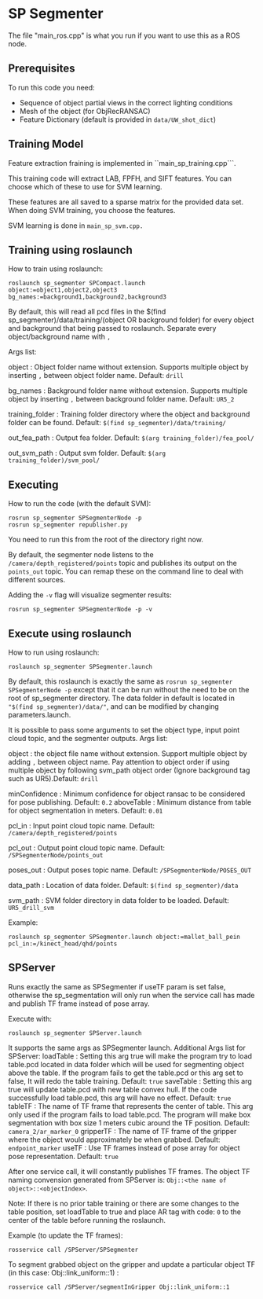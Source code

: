 # SP Segmenter

The file "main_ros.cpp" is what you run if you want to use this as a ROS node.

## Prerequisites

To run this code you need:
  - Sequence of object partial views in the correct lighting conditions
  - Mesh of the object (for ObjRecRANSAC)
  - Feature Dictionary (default is provided in ```data/UW_shot_dict```)
  
## Training Model

Feature extraction fraining is implemented in ``main_sp_training.cpp```.

This training code will extract LAB, FPFH, and SIFT features. You can choose which of these to use for SVM learning.

These features are all saved to a sparse matrix for the provided data set. When doing SVM training, you choose the features.

SVM learning is done in ```main_sp_svm.cpp.```

## Training using roslaunch
How to train using roslaunch:

```
roslaunch sp_segmenter SPCompact.launch object:=object1,object2,object3 bg_names:=background1,background2,background3
```

By default, this will read all pcd files in the $(find sp_segmenter)/data/training/(object OR background folder) for every object and background that being passed to roslaunch.
Separate every object/background name with `,` 

Args list:

object		:	Object folder name without extension. Supports multiple object by inserting `,` between object folder name. Default: ```drill```

bg_names	:	Background folder name without extension. Supports multiple object by inserting `,` between background folder name. Default: ```UR5_2```

training_folder	:	Training folder directory where the object and background folder can be found. Default: ```$(find sp_segmenter)/data/training/```

out_fea_path	:	Output fea folder. Default: ```$(arg training_folder)/fea_pool/```

out_svm_path	:	Output svm folder. Default: ```$(arg training_folder)/svm_pool/```


## Executing

How to run the code (with the default SVM):

```
rosrun sp_segmenter SPSegmenterNode -p
rosrun sp_segmenter republisher.py
```

You need to run this from the root of the directory right now.

By default, the segmenter node listens to the ```/camera/depth_registered/points``` topic and publishes its output on the ```points_out``` topic. You can remap these on the command line to deal with different sources.

Adding the ```-v``` flag will visualize segmenter results:

```
rosrun sp_segmenter SPSegmenterNode -p -v
```

## Execute using roslaunch

How to run using roslaunch:

```
roslaunch sp_segmenter SPSegmenter.launch
```

By default, this roslaunch is exactly the same as ```rosrun sp_segmenter SPSegmenterNode -p``` except that it can be run without the need to be on the root of sp_segmenter directory. The data folder in default is located in ```"$(find sp_segmenter)/data/"```, and can be modified by changing parameters.launch.

It is possible to pass some arguments to set the object type, input point cloud topic, and the segmenter outputs.
Args list:

object		:	the object file name without extension. Support multiple object by adding ```,``` between object name. Pay attention to object order if using multiple object by following svm_path object order (Ignore background tag such as UR5).Default: ```drill```

minConfidence	:	Minimum confidence for object ransac to be considered for pose publishing. Default: ```0.2```
aboveTable  :   Minimum distance from table for object segmentation in meters. Default: ```0.01```

pcl_in		:	Input point cloud topic name. Default: ```/camera/depth_registered/points```

pcl_out		:	Output point cloud topic name. Default: ```/SPSegmenterNode/points_out```

poses_out	:	Output poses topic name. Default: ```/SPSegmenterNode/POSES_OUT```

data_path	:	Location of data folder. Default: ```$(find sp_segmenter)/data```

svm_path	:	SVM folder directory in data folder to be loaded. Default: ```UR5_drill_svm```

Example:

```
roslaunch sp_segmenter SPSegmenter.launch object:=mallet_ball_pein pcl_in:=/kinect_head/qhd/points
```

## SPServer
Runs exactly the same as SPSegmenter if useTF param is set false, otherwise the sp_segmentation will only run when the service call has made and publish TF frame instead of pose array.

Execute with:

```
roslaunch sp_segmenter SPServer.launch
```

It supports the same args as SPSegmenter launch.
Additional Args list for SPServer:
loadTable	:	Setting this arg true will make the program try to load table.pcd located in data folder which will be used for segmenting object above the table. If the program fails to get the table.pcd or this arg set to false, It will redo the table training. Default: `true`
saveTable	:	Setting this arg true will update table.pcd with new table convex hull. If the code successfully load table.pcd, this arg will have no effect. Default: `true`
tableTF		:	The name of TF frame that represents the center of table. This arg only used if the program fails to load table.pcd. The program will make box segmentation with box size 1 meters cubic around the TF position. Default: `camera_2/ar_marker_0`
gripperTF   :   The name of TF frame of the gripper where the object would approximately be when grabbed. Default: `endpoint_marker`
useTF       :   Use TF frames instead of pose array for object pose representation. Default: `true`


After one service call, it will constantly publishes TF frames.
The object TF naming convension generated from SPServer is: ```Obj::<the name of object>::<objectIndex>```.

Note: If there is no prior table training or there are some changes to the table position, set loadTable to true and place AR tag with code: `0` to the center of the table before running the roslaunch.

Example (to update the TF frames):

```
rosservice call /SPServer/SPSegmenter
```

To segment grabbed object on the gripper and update a particular object TF (in this case: Obj::link_uniform::1) :
```
rosservice call /SPServer/segmentInGripper Obj::link_uniform::1
```
